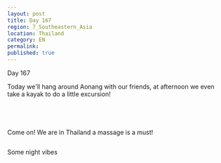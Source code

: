 ```yaml
---
layout: post
title: Day 167
region: 7_Southeastern_Asia
location: Thailand
category: EN
permalink:
published: true
---
```


Day 167

Today we'll hang around Aonang with our friends, at afternoon we even take a kayak to do a little excursion!

<p><a
href="https://lh3.googleusercontent.com/y-bsWvubtHTX4hzKU-3acPe3kVWzlsnYwn5e-DxQ0PXQ2VM3Ze41gJVc9o52INXhTeGIKCxr-ZMZIEe0PhdjAGbChgvdtkaLD3shEIE4wCCZScVFECfphtio045LQ0UkbtZ0qRQEoy1QZ7f8fmc5cyIfbkcmdszuwVWjNCS9fwU6Ty6LzzeIizmpgaJ__dDspeNwfMI7n5NDbV6GUH7HQID2NdjOCN-aFPb4zwh99G33eYEqFanaltUEWMYxvJC3ji1t-vk38QulunuTi29uCHxPqRIj3Xu8Vjtw3CW6mBn5l76SZIi_VyfOXziv5uKaAzbcu359qRbbUEJGFHHqowPxde9vpZdArwxzvRTE0u4CS10A6gnhniBwe3ja6XernY5Y-W38Yax4gJa8_666H7eQJu2S6HYuYWdiykueNUrW34yFOEhd7jH8tL-P-ClonIzVUJbE0BJwV9VOA8E2_W_oCJEm7YOBfOuhYF1GmSgkAoCWi_f-9aZnq5PbzEqbnSLqZAUIwdpyUwtJosbO9NlqpOsNaOghcx1puhcxw7RslB-9X3tOZtbThpAanydasNZlb_NC1jSkTf_iFO5t_b-m0XqaQ8BqubES4Os6O56Kj3fAILqGXhJJFYA9RjIOhQlCQTXqsbcDibwbNIS95k_CV5vm8sEFrZMgCcF5aeqiNFVSu-1KzBiTTgbvHqdSEPw4cEAFXYs9U7_dayE=w767-h502-no"><img 
src="https://lh3.googleusercontent.com/y-bsWvubtHTX4hzKU-3acPe3kVWzlsnYwn5e-DxQ0PXQ2VM3Ze41gJVc9o52INXhTeGIKCxr-ZMZIEe0PhdjAGbChgvdtkaLD3shEIE4wCCZScVFECfphtio045LQ0UkbtZ0qRQEoy1QZ7f8fmc5cyIfbkcmdszuwVWjNCS9fwU6Ty6LzzeIizmpgaJ__dDspeNwfMI7n5NDbV6GUH7HQID2NdjOCN-aFPb4zwh99G33eYEqFanaltUEWMYxvJC3ji1t-vk38QulunuTi29uCHxPqRIj3Xu8Vjtw3CW6mBn5l76SZIi_VyfOXziv5uKaAzbcu359qRbbUEJGFHHqowPxde9vpZdArwxzvRTE0u4CS10A6gnhniBwe3ja6XernY5Y-W38Yax4gJa8_666H7eQJu2S6HYuYWdiykueNUrW34yFOEhd7jH8tL-P-ClonIzVUJbE0BJwV9VOA8E2_W_oCJEm7YOBfOuhYF1GmSgkAoCWi_f-9aZnq5PbzEqbnSLqZAUIwdpyUwtJosbO9NlqpOsNaOghcx1puhcxw7RslB-9X3tOZtbThpAanydasNZlb_NC1jSkTf_iFO5t_b-m0XqaQ8BqubES4Os6O56Kj3fAILqGXhJJFYA9RjIOhQlCQTXqsbcDibwbNIS95k_CV5vm8sEFrZMgCcF5aeqiNFVSu-1KzBiTTgbvHqdSEPw4cEAFXYs9U7_dayE=w767-h502-no" class="oversize" alt=""></a></p>

<p><a
href="https://lh3.googleusercontent.com/CrlvRiSYCFgcIKtJql6RHzVaeoxeZJ_JVXBAmJcyFb3f2A-rLqL4nlOeNUVHqY1YnU9fUSCsZA8hkC5Wxpwwhpg7lwjOFKZoGAO8DNjG19R_syN31qA8cON0fVi-ZWpXHQbl-NO_V5E5DXMiR-vG9KeIyOC9LLiQu-7cXPtFSEvWKtLzVz6aHzS585pbtM86HED_1vb2Kqf2Em4IZ0kIG_yATbb2bi-3xAzlO3OodFE0d1f1cqKVeM6I3iCL4FiBwhMdsfZre7GlAH5mHqeXPljLSkwPzIe89XjDdpmLN8utd3BbkjxyahilcHNvOBeYi6MwF9ciAcdzJnfeg5iLW6JLUPQ1AiIKXpOw73oAzFKJ3KfW8QwVId0IOrBqIYpJEeiWprHhslmQzW1eYxyGj1LqUHdPPiap7AIPl6OG7h0I_k1lTbdaUjbemGdQp8_p4ZBGueuOOzQshLAZTL-sYgKBKmZYrn2NQC1Drt9uNHSzCOlj3Pa6Yb-qjvxRq9U8AGzCyk3wsI-lm96pulqTu6xzU_hc_aQTQ2YSMruamhdZ8-3Z9pCyv2OS1QhUvxDRyRGn9GsrFrRkdj0MjALvZ-eRN1gFIGg7jIQaB6b9AVJ5QpaZAB4q_MQ2x4KeGUlXfdFpI1EJpBIOj4Zc8UGlwPV3aR-7pQsrhd7bL4JRfQWsUFcCPDj71eBVllw99LZWPXuczI1sfCVpO91NwfE=w471-h627-no"><img 
src="https://lh3.googleusercontent.com/CrlvRiSYCFgcIKtJql6RHzVaeoxeZJ_JVXBAmJcyFb3f2A-rLqL4nlOeNUVHqY1YnU9fUSCsZA8hkC5Wxpwwhpg7lwjOFKZoGAO8DNjG19R_syN31qA8cON0fVi-ZWpXHQbl-NO_V5E5DXMiR-vG9KeIyOC9LLiQu-7cXPtFSEvWKtLzVz6aHzS585pbtM86HED_1vb2Kqf2Em4IZ0kIG_yATbb2bi-3xAzlO3OodFE0d1f1cqKVeM6I3iCL4FiBwhMdsfZre7GlAH5mHqeXPljLSkwPzIe89XjDdpmLN8utd3BbkjxyahilcHNvOBeYi6MwF9ciAcdzJnfeg5iLW6JLUPQ1AiIKXpOw73oAzFKJ3KfW8QwVId0IOrBqIYpJEeiWprHhslmQzW1eYxyGj1LqUHdPPiap7AIPl6OG7h0I_k1lTbdaUjbemGdQp8_p4ZBGueuOOzQshLAZTL-sYgKBKmZYrn2NQC1Drt9uNHSzCOlj3Pa6Yb-qjvxRq9U8AGzCyk3wsI-lm96pulqTu6xzU_hc_aQTQ2YSMruamhdZ8-3Z9pCyv2OS1QhUvxDRyRGn9GsrFrRkdj0MjALvZ-eRN1gFIGg7jIQaB6b9AVJ5QpaZAB4q_MQ2x4KeGUlXfdFpI1EJpBIOj4Zc8UGlwPV3aR-7pQsrhd7bL4JRfQWsUFcCPDj71eBVllw99LZWPXuczI1sfCVpO91NwfE=w471-h627-no" class="oversize" alt=""></a></p>

<p><a
href="https://lh3.googleusercontent.com/_-MYKNeUq-oAKTiGzqwp9OVRMlA1n0nuY1iK78p68Ujvbfxt76rC0ZevKUyu96DvpJ2VdoDEuEFDww7SG3LuoyEXQlFzyw1VkrTcgOhCs5Xj10EIkx6iBi1j-G0wE_E04XC0NqNJufog8ugFC5Fdk_iviesvXlu7LhnPyBbh826evoNkRAawg7lpPHIIx9jH9NllKuaalQ3jQgqQCra-W1sQv7nj0PL2j9-ppchEx3OFSltoUEkPPib4tGEkJ22pY208hUU6QD76jlzMeuXSIjOIlK5jr6mgOpTycHV43UhqV-foppz2ASbjC1e4gFcz6flHhafkQ6n7hsDsqGtZ8bKs7pKyChyuTbHNW5cM2WP-J2YhYKg0qqhBqVhdOTkBfD5Q3Tywba_HmjSsmyyV-ZaOueE_QgkEro0GEv3HnbNnHiGXkRU4pwPSaapRNY-BFgizI2MDY3ToXZAmiCuwNKH3xz73bLEQ2KpjP3_JeCCLdmLKztidd686YeKIUeL31LKey5CpYZXyFvC4WEo_ya-A-93XDszFE49NFNBiIcmUrdAFz6SfjPSfRMHdd1xq0RsOFYsYNinxVBZf1A5W8a5HpaGQZC7k_6eZwfrUnk8NLVMHu8F0Mn4Q21hrXu2rH1LFsaSDfENawbywVYiKTAaA12L3Z-LUWyjPgT_jjFZNarCKpDEgLxdqUZK_05VGNmbFV0GSfzah9WR9ANo=w669-h502-no"><img 
src="https://lh3.googleusercontent.com/_-MYKNeUq-oAKTiGzqwp9OVRMlA1n0nuY1iK78p68Ujvbfxt76rC0ZevKUyu96DvpJ2VdoDEuEFDww7SG3LuoyEXQlFzyw1VkrTcgOhCs5Xj10EIkx6iBi1j-G0wE_E04XC0NqNJufog8ugFC5Fdk_iviesvXlu7LhnPyBbh826evoNkRAawg7lpPHIIx9jH9NllKuaalQ3jQgqQCra-W1sQv7nj0PL2j9-ppchEx3OFSltoUEkPPib4tGEkJ22pY208hUU6QD76jlzMeuXSIjOIlK5jr6mgOpTycHV43UhqV-foppz2ASbjC1e4gFcz6flHhafkQ6n7hsDsqGtZ8bKs7pKyChyuTbHNW5cM2WP-J2YhYKg0qqhBqVhdOTkBfD5Q3Tywba_HmjSsmyyV-ZaOueE_QgkEro0GEv3HnbNnHiGXkRU4pwPSaapRNY-BFgizI2MDY3ToXZAmiCuwNKH3xz73bLEQ2KpjP3_JeCCLdmLKztidd686YeKIUeL31LKey5CpYZXyFvC4WEo_ya-A-93XDszFE49NFNBiIcmUrdAFz6SfjPSfRMHdd1xq0RsOFYsYNinxVBZf1A5W8a5HpaGQZC7k_6eZwfrUnk8NLVMHu8F0Mn4Q21hrXu2rH1LFsaSDfENawbywVYiKTAaA12L3Z-LUWyjPgT_jjFZNarCKpDEgLxdqUZK_05VGNmbFV0GSfzah9WR9ANo=w669-h502-no" class="oversize" alt=""></a></p>

<p><a
href="https://lh3.googleusercontent.com/p62vLsb-KtDrGzBlYkjHYpfwj5grLg7N2L8ATDmQyNjIf3Y-EN0-DLaUOBmpJEPyzvZ74NcGAxF4aSF7R7c8tiAFOSwP71sZb8lQPYNATrTc91DkPP1CKb6F0cpkIcu7dvzQ-Yo43vG3BA5PFRgAN6lydf3hzKNHeV8xGkTIC3GF-elvGqtlbT5_FgwRS5Jg4y78foMvxHNn9aw4G4LpqeV4yVrRf4qMaycSY3-R5Fm0MVb7GEhdNNfM7VqkD28eH3MBV41GggapIkhjgGNpCJVaNHIg1zdAHCF81kJ_g0u1Kol0I_v3BeIz7jIOKAe4_-N2WO4XXJ_17TST4GlcwL6UUVij_CTifW6V6NWqgx2VVLqk0vWsLEI2eqHMlWRvFTzmYxHH397sDvwsP-SBkxoyirtTPs9XhXQzCETodsoPN2EOG8z4NqiyOZ757-jOTVfBAhs1eqDxTRcnszeNkHPiKQZ67KDlM2kprkLxgDUJV1gElKQs7cRpfbMTijZ9flEj8mf4vl42UNbTU5XZ49aLclM4YNLxCKAXqgReBp4xOxZcYrz_rNz7lOzPfascgbDzXDPahtfzb9NopBItXTzCjd9YHU8QIsEnzWpNmdOulehONevc0w4NMilotTYtSa4KUSpbuGCTXNj1uySgSMPIOwKC3dCp4Tm6LjXnPHDTh-Eps9Z0FWU4munxGC1aAl8nybpL83eOExBtfzI=w836-h627-no"><img 
src="https://lh3.googleusercontent.com/p62vLsb-KtDrGzBlYkjHYpfwj5grLg7N2L8ATDmQyNjIf3Y-EN0-DLaUOBmpJEPyzvZ74NcGAxF4aSF7R7c8tiAFOSwP71sZb8lQPYNATrTc91DkPP1CKb6F0cpkIcu7dvzQ-Yo43vG3BA5PFRgAN6lydf3hzKNHeV8xGkTIC3GF-elvGqtlbT5_FgwRS5Jg4y78foMvxHNn9aw4G4LpqeV4yVrRf4qMaycSY3-R5Fm0MVb7GEhdNNfM7VqkD28eH3MBV41GggapIkhjgGNpCJVaNHIg1zdAHCF81kJ_g0u1Kol0I_v3BeIz7jIOKAe4_-N2WO4XXJ_17TST4GlcwL6UUVij_CTifW6V6NWqgx2VVLqk0vWsLEI2eqHMlWRvFTzmYxHH397sDvwsP-SBkxoyirtTPs9XhXQzCETodsoPN2EOG8z4NqiyOZ757-jOTVfBAhs1eqDxTRcnszeNkHPiKQZ67KDlM2kprkLxgDUJV1gElKQs7cRpfbMTijZ9flEj8mf4vl42UNbTU5XZ49aLclM4YNLxCKAXqgReBp4xOxZcYrz_rNz7lOzPfascgbDzXDPahtfzb9NopBItXTzCjd9YHU8QIsEnzWpNmdOulehONevc0w4NMilotTYtSa4KUSpbuGCTXNj1uySgSMPIOwKC3dCp4Tm6LjXnPHDTh-Eps9Z0FWU4munxGC1aAl8nybpL83eOExBtfzI=w836-h627-no" class="oversize" alt=""></a></p>

Come on! We are in Thailand a massage is a must!

<p><a
href="https://lh3.googleusercontent.com/6yuUBREAm8m2nqGeucZNxxZW3LZik4P5CbSOa-O4qdHCMyYUPUy7JA51nJyVShbMBlQa2gbpeWRPDwVqYKI8rAcKhd7ESKvca2gr7XLMKimB0_iGxlompSRsgmfmOSrvbYNtZ1G442m11qA6UFOXOJ6V9QRKbJsd9X-_9s0dz-taxKnMWUBOJEl9h1UhVc49FTOBC_o_45X7fNoQFAwLx3YggLudr-vGPLsyD4a1bO0W0ciAXSi2q2k_6NlcUgm9nTdzRH19lra6ZaJwjg83NqmZhFMz3ntZ34l_xgekChyPSJJp2USgzxtO0XO_ckTxIX43SZyZ6A4btVlWi8gU--Efl3wK_zJdSuAyQJ-UTk1bMARu1kKMFaDZfmG2GwtyjzDoc4jtB5zHuhARUnKWbEjL8D_VkZI2DAoZjlYqEG9nvfiykUR1pC0t6NDnFTZuVAKgFrO63ameLUjLN3g43kY8gOzd9Zgwa64QqTVUS23dU0JsosBehMDWjGmavi3E5EBGXpXgc2TPYVWw3Oz2EyYE4DK3uVmQ9pILqLVUuW1tBQ9UjTGdpUaP7lXl77ntFXt2sB6O80y7v74BoDn5pfPMfFbxFBDJcbq4MnxpKRqWx0hKEVmEpqzQOHz8sSUlourRMFYX6FUF6yKlgJ8dXEXcFyvx47VyE-9vZtjNnCqMtc3qyVR6aDg22iwjYzArqTypFqFYCpeD5AOk95k=w669-h502-no"><img 
src="https://lh3.googleusercontent.com/6yuUBREAm8m2nqGeucZNxxZW3LZik4P5CbSOa-O4qdHCMyYUPUy7JA51nJyVShbMBlQa2gbpeWRPDwVqYKI8rAcKhd7ESKvca2gr7XLMKimB0_iGxlompSRsgmfmOSrvbYNtZ1G442m11qA6UFOXOJ6V9QRKbJsd9X-_9s0dz-taxKnMWUBOJEl9h1UhVc49FTOBC_o_45X7fNoQFAwLx3YggLudr-vGPLsyD4a1bO0W0ciAXSi2q2k_6NlcUgm9nTdzRH19lra6ZaJwjg83NqmZhFMz3ntZ34l_xgekChyPSJJp2USgzxtO0XO_ckTxIX43SZyZ6A4btVlWi8gU--Efl3wK_zJdSuAyQJ-UTk1bMARu1kKMFaDZfmG2GwtyjzDoc4jtB5zHuhARUnKWbEjL8D_VkZI2DAoZjlYqEG9nvfiykUR1pC0t6NDnFTZuVAKgFrO63ameLUjLN3g43kY8gOzd9Zgwa64QqTVUS23dU0JsosBehMDWjGmavi3E5EBGXpXgc2TPYVWw3Oz2EyYE4DK3uVmQ9pILqLVUuW1tBQ9UjTGdpUaP7lXl77ntFXt2sB6O80y7v74BoDn5pfPMfFbxFBDJcbq4MnxpKRqWx0hKEVmEpqzQOHz8sSUlourRMFYX6FUF6yKlgJ8dXEXcFyvx47VyE-9vZtjNnCqMtc3qyVR6aDg22iwjYzArqTypFqFYCpeD5AOk95k=w669-h502-no" class="oversize" alt=""></a></p>

Some night vibes 

<p><a
href="https://lh3.googleusercontent.com/7kVTY7V9b3la0B5tmR2yqERZL3mavYlVxBuPiMDxGOdNRPwa9Wia-AJEZpA1rb4H1R00Itxf9_3r6gNmCU7wpClceASLQI5CvQmV2AZ5asJ6AaDcQA1DdscolJGe9BxGL7Ea2DZWtsKL6h0HHKTo9X1KBfeb2yU1JuH2AfVV_QMS5EPofbM29kSa2LbtzkI7F17FX5llcuFTPwpyvumH2ROfQol3ISQngEn_aL6jX5BVdKV4vbm0_D6Yy2NyLOeI1LhQJcFhLD5l5MZBSdS_s-kIhx0qn8RYF_uK155yZMRdHppPDRsRA2ESBoG05b2qXKEnGQpzBA0ZX8MKQnis1Y21Wrfa3qFUM6QkHD2Eh0ELHF0cqPAa6hXs9TThp7yKihANYfcqh8rflgDebIknC_Jrt-AwOn9ojwSW0UUGgFMr20c7ufQ2pH7rk4dvcwqLmFCLoZHlPF6vf9segd_CPuPoush1xr38UMmtUY1YkYQ4ytYUdwFAtbqyY6ziJ51INnw9vEN77cQ2qS5jeYcclX2Q5-ZRhg0JX09obDWo5xshCzABU7L_uyssGpcjSkZzFuisp87VGZLKuhpldJx-5kQeI5_BmR_3ITVAaazT1alfhhePB07R_m_TnVTaYT5hBHFIj7Lrl4qfQGjToB2VjWFEA-IQEWXuxDE1IWOGXohtB7FZLQ60W1jtT4iH2XvE_-umFhMue5XPlU0nkHs=w836-h627-no"><img 
src="https://lh3.googleusercontent.com/7kVTY7V9b3la0B5tmR2yqERZL3mavYlVxBuPiMDxGOdNRPwa9Wia-AJEZpA1rb4H1R00Itxf9_3r6gNmCU7wpClceASLQI5CvQmV2AZ5asJ6AaDcQA1DdscolJGe9BxGL7Ea2DZWtsKL6h0HHKTo9X1KBfeb2yU1JuH2AfVV_QMS5EPofbM29kSa2LbtzkI7F17FX5llcuFTPwpyvumH2ROfQol3ISQngEn_aL6jX5BVdKV4vbm0_D6Yy2NyLOeI1LhQJcFhLD5l5MZBSdS_s-kIhx0qn8RYF_uK155yZMRdHppPDRsRA2ESBoG05b2qXKEnGQpzBA0ZX8MKQnis1Y21Wrfa3qFUM6QkHD2Eh0ELHF0cqPAa6hXs9TThp7yKihANYfcqh8rflgDebIknC_Jrt-AwOn9ojwSW0UUGgFMr20c7ufQ2pH7rk4dvcwqLmFCLoZHlPF6vf9segd_CPuPoush1xr38UMmtUY1YkYQ4ytYUdwFAtbqyY6ziJ51INnw9vEN77cQ2qS5jeYcclX2Q5-ZRhg0JX09obDWo5xshCzABU7L_uyssGpcjSkZzFuisp87VGZLKuhpldJx-5kQeI5_BmR_3ITVAaazT1alfhhePB07R_m_TnVTaYT5hBHFIj7Lrl4qfQGjToB2VjWFEA-IQEWXuxDE1IWOGXohtB7FZLQ60W1jtT4iH2XvE_-umFhMue5XPlU0nkHs=w836-h627-no" class="oversize" alt=""></a></p>